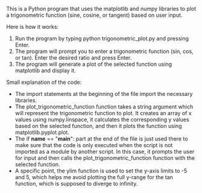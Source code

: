 This is a Python program that uses the matplotlib and numpy libraries to plot a trigonometric function (sine, cosine, or tangent) based on user input.

Here is how it works:
1. Run the program by typing python trigonometric_plot.py and pressing Enter.
2. The program will prompt you to enter a trigonometric function (sin, cos, or tan). Enter the desired ratio and press Enter.
3. The program will generate a plot of the selected function using matplotlib and display it.

Small explanation of the code:
- The import statements at the beginning of the file import the necessary libraries.
- The plot_trigonometric_function function takes a string argument which will represent the trigonometric function to plot. It creates an array of x values using numpy.linspace, it calculates the corresponding y values based on the selected function, and then it plots the function using matplotlib.pyplot.plot.
- The if __name__ == "__main__": part at the end of the file is just used there to make sure that the code is only executed when the script is not imported as a module by another script. In this case, it prompts the user for input and then calls the plot_trigonometric_function function with the selected function.
- A specific point, the ylim function is used to set the y-axis limits to -5 and 5, which helps me avoid plotting the full y-range for the tan function, which is supposed to diverge to infinity.
